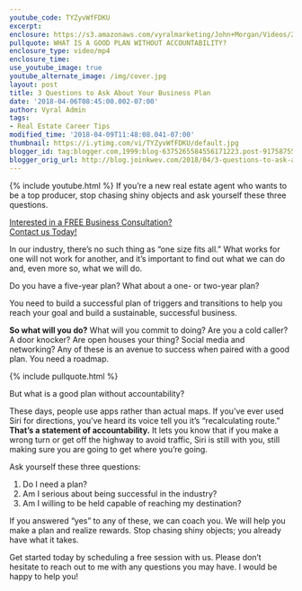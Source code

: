 ```yaml
---
youtube_code: TYZyvWfFDKU
excerpt:
enclosure: https://s3.amazonaws.com/vyralmarketing/John+Morgan/Videos/2018/April/East+Valley+Real+Estate+Careers-+3+Questions+to+Ask+About+Your+Business+Plan.mp4
pullquote: WHAT IS A GOOD PLAN WITHOUT ACCOUNTABILITY?
enclosure_type: video/mp4
enclosure_time:
use_youtube_image: true
youtube_alternate_image: /img/cover.jpg
layout: post
title: 3 Questions to Ask About Your Business Plan
date: '2018-04-06T08:45:00.002-07:00'
author: Vyral Admin
tags:
- Real Estate Career Tips
modified_time: '2018-04-09T11:48:08.041-07:00'
thumbnail: https://i.ytimg.com/vi/TYZyvWfFDKU/default.jpg
blogger_id: tag:blogger.com,1999:blog-6375265584556171223.post-9175875567765363735
blogger_orig_url: http://blog.joinkwev.com/2018/04/3-questions-to-ask-about-your-business.html
---
```

{% include youtube.html %}
If you’re a new real estate agent who wants to be a top producer, stop chasing shiny objects and ask yourself these three questions.

<div class="post-cta">
<a href="http://www.joinkwev.com/apply" target="_blank">Interested in a FREE Business Consultation?<br>
Contact us Today!</a>
</div>

In our industry, there’s no such thing as “one size fits all.” What works for one will not work for another, and it’s important to find out what we can do and, even more so, what we will do.

Do you have a five-year plan? What about a one- or two-year plan?

You need to build a successful plan of triggers and transitions to help you reach your goal and build a sustainable, successful business.

**So what will you do?** What will you commit to doing? Are you a cold caller? A door knocker? Are open houses your thing? Social media and networking? Any of these is an avenue to success when paired with a good plan. You need a roadmap.

{% include pullquote.html %}

But what is a good plan without accountability?

These days, people use apps rather than actual maps. If you’ve ever used Siri for directions, you’ve heard its voice tell you it’s “recalculating route.” **That’s a statement of accountability.** It lets you know that if you make a wrong turn or get off the highway to avoid traffic, Siri is still with you, still making sure you are going to get where you’re going.

Ask yourself these three questions:

1. Do I need a plan?
2. Am I serious about being successful in the industry?
3. Am I willing to be held capable of reaching my destination?

If you answered “yes” to any of these, we can coach you. We will help you make a plan and realize rewards. Stop chasing shiny objects; you already have what it takes.

Get started today by scheduling a free session with us. Please don’t hesitate to reach out to me with any questions you may have. I would be happy to help you!

